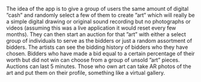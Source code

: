 The idea of the app is to give a group of users the same amount of digital ”cash” and randomly select a few of them to create ”art” which will really be a simple digital drawing or original sound recording but no photographs or videos (assuming this was a live application it would reset every few months).
They can then start an auction for that ”art” with either a select group of individuals to serve as the bidders or just a random assortment of bidders. The artists can see the bidding history of bidders who they have chosen. Bidders who have made a bid equal to a certain percentage of their worth but did not win can choose from a group of unsold ”art” pieces. Auctions can last 5 minutes. Those who own art can take AR photos of the art and put them on their profile, something like a virtual gallery.
